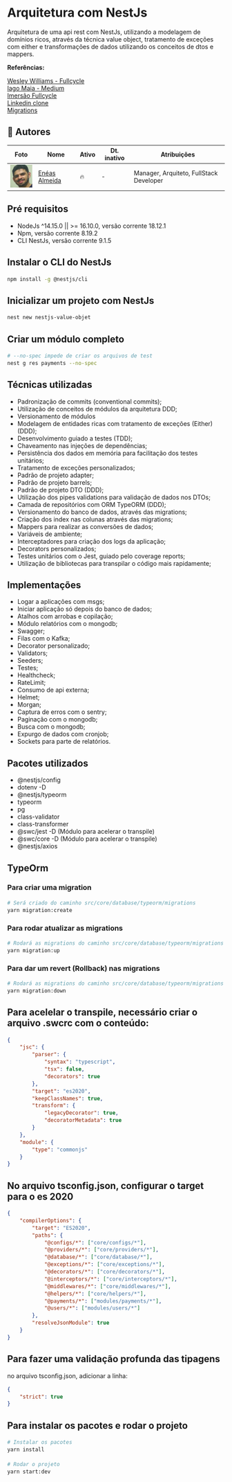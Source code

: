 # Arquitetura com NestJs

Arquitetura de uma api rest com NestJs, utilizando a modelagem de domínios ricos, através da técnica value object, tratamento de exceções com either e transformações de dados utilizando os conceitos de dtos e mappers.

**Referências:**

[Wesley Williams - Fullcycle](https://github.com/codeedu/nest-kafka/tree/master/apache-kafka)<br />
[Iago Maia - Medium](https://medium.com/@iago.maiasilva/construindo-uma-api-com-nestjs-postgresql-e-docker-parte-1-criando-nosso-primeiro-endpoint-248d4b8ecc9c)<br />
[Imersão Fullcycle](https://github.com/codeedu/live-imersao-fullcycle8-nestjs-clean-architecture)<br />
[Linkedin clone](https://github.com/Jon-Peppinck/linkedin-clone)<br />
[Migrations](https://orkhan.gitbook.io/typeorm/docs/migrations)

## 👤 Autores

| Foto                                      | Nome                                        | Ativo | Dt. inativo | Atribuições                             |
| ----------------------------------------- | ------------------------------------------- | ----- | ----------- | --------------------------------------- |
| ![Enéas](./media/images/venzel-thumb.png) | [Enéas Almeida](https://github.com/venzel/) | 🔥    | -           | Manager, Arquiteto, FullStack Developer |

## Pré requisitos

-   NodeJs ^14.15.0 || >= 16.10.0, versão corrente 18.12.1
-   Npm, versão corrente 8.19.2
-   CLI NestJs, versão corrente 9.1.5

## Instalar o CLI do NestJs

```bash
npm install -g @nestjs/cli
```

## Inicializar um projeto com NestJs

```bash
nest new nestjs-value-objet
```

## Criar um módulo completo

```bash
# --no-spec impede de criar os arquivos de test
nest g res payments --no-spec
```

## Técnicas utilizadas

-   Padronização de commits (conventional commits);
-   Utilização de conceitos de módulos da arquitetura DDD;
-   Versionamento de módulos
-   Modelagem de entidades ricas com tratamento de exceções (Either) (DDD);
-   Desenvolvimento guiado a testes (TDD);
-   Chaveamento nas injeções de dependências;
-   Persistência dos dados em memória para facilitação dos testes unitários;
-   Tratamento de exceções personalizados;
-   Padrão de projeto adapter;
-   Padrão de projeto barrels;
-   Padrão de projeto DTO (DDD);
-   Utilização dos pipes validations para validação de dados nos DTOs;
-   Camada de repositórios com ORM TypeORM (DDD);
-   Versionamento do banco de dados, através das migrations;
-   Criação dos index nas colunas através das migrations;
-   Mappers para realizar as conversões de dados;
-   Variáveis de ambiente;
-   Interceptadores para criação dos logs da aplicação;
-   Decorators personalizados;
-   Testes unitários com o Jest, guiado pelo coverage reports;
-   Utilização de bibliotecas para transpilar o código mais rapidamente;

## Implementações

-   Logar a aplicações com msgs;
-   Iniciar aplicação só depois do banco de dados;
-   Atalhos com arrobas e copilação;
-   Módulo relatórios com o mongodb;
-   Swagger;
-   Filas com o Kafka;
-   Decorator personalizado;
-   Validators;
-   Seeders;
-   Testes;
-   Healthcheck;
-   RateLimit;
-   Consumo de api externa;
-   Helmet;
-   Morgan;
-   Captura de erros com o sentry;
-   Paginação com o mongodb;
-   Busca com o mongodb;
-   Expurgo de dados com cronjob;
-   Sockets para parte de relatórios.

## Pacotes utilizados

-   @nestjs/config
-   dotenv -D
-   @nestjs/typeorm
-   typeorm
-   pg
-   class-validator
-   class-transformer
-   @swc/jest -D (Módulo para acelerar o transpile)
-   @swc/core -D (Módulo para acelerar o transpile)
-   @nestjs/axios

## TypeOrm

### Para criar uma migration

```bash
# Será criado do caminho src/core/database/typeorm/migrations
yarn migration:create
```

### Para rodar atualizar as migrations

```bash
# Rodará as migrations do caminho src/core/database/typeorm/migrations
yarn migration:up
```

### Para dar um revert (Rollback) nas migrations

```bash
# Rodará as migrations do caminho src/core/database/typeorm/migrations
yarn migration:down
```

## Para acelelar o transpile, necessário criar o arquivo .swcrc com o conteúdo:

```json
{
    "jsc": {
        "parser": {
            "syntax": "typescript",
            "tsx": false,
            "decorators": true
        },
        "target": "es2020",
        "keepClassNames": true,
        "transform": {
            "legacyDecorator": true,
            "decoratorMetadata": true
        }
    },
    "module": {
        "type": "commonjs"
    }
}
```

## No arquivo tsconfig.json, configurar o target para o es 2020

```json
{
    "compilerOptions": {
        "target": "ES2020",
        "paths": {
            "@configs/*": ["core/configs/*"],
            "@providers/*": ["core/providers/*"],
            "@database/*": ["core/database/*"],
            "@exceptions/*": ["core/exceptions/*"],
            "@decorators/*": ["core/decorators/*"],
            "@interceptors/*": ["core/interceptors/*"],
            "@middlewares/*": ["core/middlewares/*"],
            "@helpers/*": ["core/helpers/*"],
            "@payments/*": ["modules/payments/*"],
            "@users/*": ["modules/users/*"]
        },
        "resolveJsonModule": true
    }
}
```

## Para fazer uma validação profunda das tipagens

no arquivo tsconfig.json, adicionar a linha:

```json
{
    "strict": true
}
```

## Para instalar os pacotes e rodar o projeto

```bash
# Instalar os pacotes
yarn install

# Rodar o projeto
yarn start:dev
```
